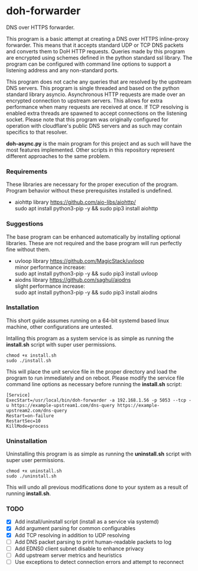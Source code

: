 # doh-forwarder
DNS over HTTPS forwarder.

This program is a basic attempt at creating a DNS over HTTPS inline-proxy forwarder. This means that it accepts standard UDP or TCP DNS packets and converts them to DoH HTTP requests. Queries made by this program are encrypted using schemes defined in the python standard ssl library. The program can be configured with command line options to support a listening address and any non-standard ports.

This program does not cache any queries that are resolved by the upstream DNS servers. This program is single threaded and based on the python standard library asyncio. Asynchronous HTTP requests are made over an encrypted connection to upstream servers. This allows for extra performance when many requests are received at once. If TCP resolving is enabled extra threads are spawned to accept connections on the listening socket. Please note that this program was originally configured for operation with cloudflare's public DNS servers and as such may contain specifics to that resolver.

**doh-async.py** is the main program for this project and as such will have the most features implemented. Other scripts in this repository represent different approaches to the same problem.

### Requirements
These libraries are necessary for the proper execution of the program. Program behavior without these prerequisites installed is undefined.
- aiohttp library https://github.com/aio-libs/aiohttp/  
	sudo apt install python3-pip -y && sudo pip3 install aiohttp


### Suggestions
The base program can be enhanced automatically by installing optional libraries. These are not required and the base program will run perfectly fine without them.
- uvloop library https://github.com/MagicStack/uvloop  
	minor performance increase:  
	sudo apt install python3-pip -y && sudo pip3 install uvloop
- aiodns library https://github.com/saghul/aiodns  
	slight performance increase:  
	sudo apt install python3-pip -y && sudo pip3 install aiodns

### Installation
This short guide assumes running on a 64-bit systemd based linux machine, other configurations are untested.

Intalling this program as a system service is as simple as running the **install.sh** script with super user permissions.

	chmod +x install.sh
	sudo ./install.sh

This will place the unit service file in the proper directory and load the program to run immediately and on reboot. Please modify the service file command line options as necessary before running the **install.sh** script:

	[Service]
	ExecStart=/usr/local/bin/doh-forwarder -a 192.168.1.56 -p 5053 --tcp -u https://example-upstream1.com/dns-query https://example-upstream2.com/dns-query
	Restart=on-failure
	RestartSec=10
	KillMode=process

### Uninstallation
Uninstalling this program is as simple as running the **uninstall.sh** script with super user permissions.

	chmod +x uninstall.sh
	sudo ./uninstall.sh

This will undo all previous modifications done to your system as a result of running **install.sh**.

### TODO
- [x] Add install/uninstall script (install as a service via systemd)
- [x] Add argument parsing for common configurables
- [x] Add TCP resolving in addition to UDP resolving
- [ ] Add DNS packet parsing to print human-readable packets to log
- [ ] Add EDNS0 client subnet disable to enhance privacy
- [ ] Add upstream server metrics and heuristics
- [ ] Use exceptions to detect connection errors and attempt to reconnect
